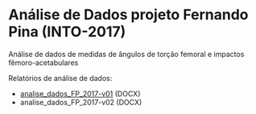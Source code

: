 # Análise de Dados projeto Fernando Pina (INTO-2017)

Análise de dados de medidas de ângulos de torção femoral e impactos fêmoro-acetabulares

Relatórios de análise de dados:

- [analise_dados_FP_2017-v01](report/analise_dados_FP_2017-v01.md) (DOCX)
- analise_dados_FP_2017-v02 (DOCX)

